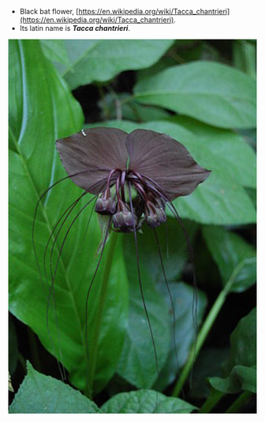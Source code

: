 * Black bat flower, [https://en.wikipedia.org/wiki/Tacca_chantrieri](https://en.wikipedia.org/wiki/Tacca_chantrieri).
* Its latin name is __*Tacca chantrieri*__.

![./20161025-0240-cet-black-bat-flower-1.png](./20161025-0240-cet-black-bat-flower-1.png)